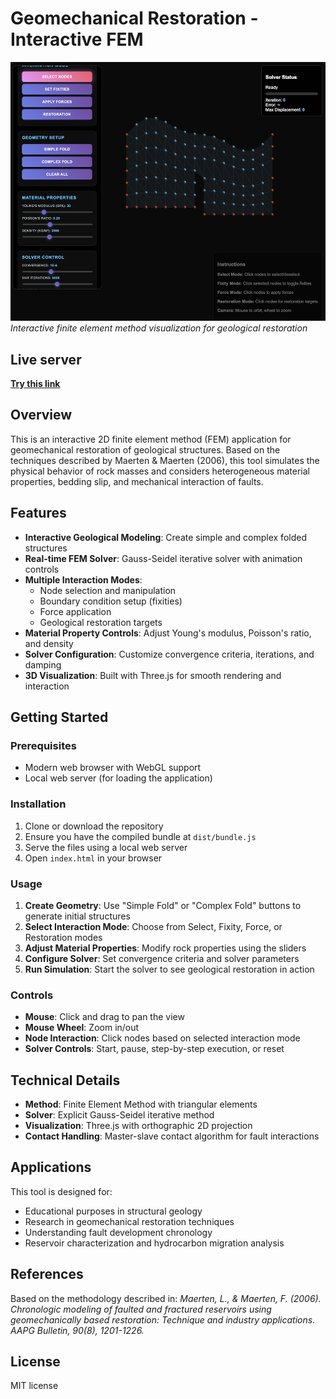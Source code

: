 # Geomechanical Restoration - Interactive FEM

![Geomechanical Restoration Screenshot](media/screenshot.png)
*Interactive finite element method visualization for geological restoration*

## Live server
[**Try this link**](https://xaliphostes.github.io/dynel-js/)

## Overview

This is an interactive 2D finite element method (FEM) application for geomechanical restoration of geological structures. Based on the techniques described by Maerten & Maerten (2006), this tool simulates the physical behavior of rock masses and considers heterogeneous material properties, bedding slip, and mechanical interaction of faults.

## Features

- **Interactive Geological Modeling**: Create simple and complex folded structures
- **Real-time FEM Solver**: Gauss-Seidel iterative solver with animation controls
- **Multiple Interaction Modes**:
  - Node selection and manipulation
  - Boundary condition setup (fixities)
  - Force application
  - Geological restoration targets
- **Material Property Controls**: Adjust Young's modulus, Poisson's ratio, and density
- **Solver Configuration**: Customize convergence criteria, iterations, and damping
- **3D Visualization**: Built with Three.js for smooth rendering and interaction

## Getting Started

### Prerequisites
- Modern web browser with WebGL support
- Local web server (for loading the application)

### Installation
1. Clone or download the repository
2. Ensure you have the compiled bundle at `dist/bundle.js`
3. Serve the files using a local web server
4. Open `index.html` in your browser

### Usage

1. **Create Geometry**: Use "Simple Fold" or "Complex Fold" buttons to generate initial structures
2. **Select Interaction Mode**: Choose from Select, Fixity, Force, or Restoration modes
3. **Adjust Material Properties**: Modify rock properties using the sliders
4. **Configure Solver**: Set convergence criteria and solver parameters
5. **Run Simulation**: Start the solver to see geological restoration in action

### Controls

- **Mouse**: Click and drag to pan the view
- **Mouse Wheel**: Zoom in/out
- **Node Interaction**: Click nodes based on selected interaction mode
- **Solver Controls**: Start, pause, step-by-step execution, or reset

## Technical Details

- **Method**: Finite Element Method with triangular elements
- **Solver**: Explicit Gauss-Seidel iterative method
- **Visualization**: Three.js with orthographic 2D projection
- **Contact Handling**: Master-slave contact algorithm for fault interactions

## Applications

This tool is designed for:
- Educational purposes in structural geology
- Research in geomechanical restoration techniques
- Understanding fault development chronology
- Reservoir characterization and hydrocarbon migration analysis

## References

Based on the methodology described in:
*Maerten, L., & Maerten, F. (2006). Chronologic modeling of faulted and fractured reservoirs using geomechanically based restoration: Technique and industry applications. AAPG Bulletin, 90(8), 1201-1226.*

## License

MIT license
